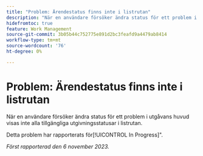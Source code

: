 ```yaml
---
title: "Problem: Ärendestatus finns inte i listrutan"
description: "När en användare försöker ändra status för ett problem i utgåvans huvud visas inte alla tillgängliga utgivningsstatusar i listrutan."
hidefromtoc: true
feature: Work Management
source-git-commit: 3b05b44c752775e891d2bc3feafd9a4479ab8414
workflow-type: tm+mt
source-wordcount: '76'
ht-degree: 0%

---
```



# Problem: Ärendestatus finns inte i listrutan

När en användare försöker ändra status för ett problem i utgåvans huvud visas inte alla tillgängliga utgivningsstatusar i listrutan.

Detta problem har rapporterats för[!UICONTROL In Progress]&quot;.

_Först rapporterad den 6 november 2023._
